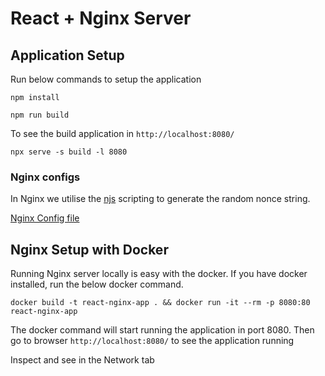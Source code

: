 # React + Nginx Server

## Application Setup

Run below commands to setup the application

```shell
npm install
```

```shell
npm run build
```

To see the build application in `http://localhost:8080/`

```
npx serve -s build -l 8080
```

### Nginx configs

In Nginx we utilise the [njs](https://github.com/velusgautam/react-app-with-csp-nonce/blob/main/nginx-server/nginx/njs/main.mjs) scripting to generate the random nonce string.

[Nginx Config file](https://github.com/velusgautam/react-app-with-csp-nonce/blob/main/nginx-server/nginx/nginx.conf)

## Nginx Setup with Docker

Running Nginx server locally is easy with the docker. If you have docker installed, run the below docker command.

```shell
docker build -t react-nginx-app . && docker run -it --rm -p 8080:80 react-nginx-app
```

The docker command will start running the application in port 8080. Then go to browser `http://localhost:8080/` to see the application running

Inspect and see in the Network tab
